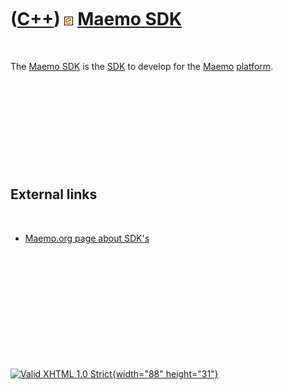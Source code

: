 



 

 

 

 

 

([C++](Cpp.htm)) ![Maemo](PicMaemo.png) [Maemo SDK](CppMaemoSdk.htm)
====================================================================

 

The [Maemo SDK](CppMaemoSdk.htm) is the [SDK](CppSdk.htm) to develop for
the [Maemo](CppMaemo.htm) [platform](CppOs.htm).

 

 

 

 

 

External links
--------------

 

-   [Maemo.org page about SDK's](http://maemo.org/development/sdks)

 

 

 

 

 





 

[![Valid XHTML 1.0 Strict](valid-xhtml10.png){width="88"
height="31"}](http://validator.w3.org/check?uri=referer)

